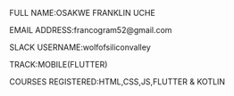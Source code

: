 <!DOCTYPE html>
<html>
<title>My Info</title>

<body>
    <P>FULL NAME:OSAKWE FRANKLIN UCHE</P>
    <P>EMAIL ADDRESS:francogram52@gmail.com</P>
    <p>SLACK USERNAME:wolfofsiliconvalley</p>
    <p>TRACK:MOBILE(FLUTTER)</p>
    <P>COURSES REGISTERED:HTML,CSS,JS,FLUTTER & KOTLIN</P>
</body>

</html>
